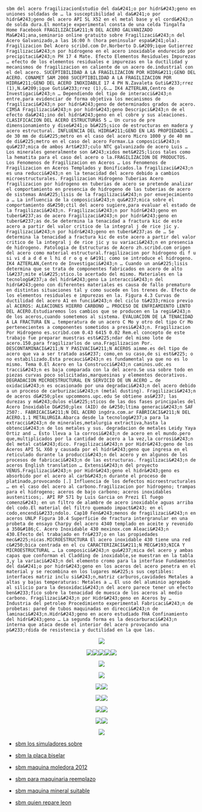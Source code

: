
```
sbm del acero fragilizacionEstudio del da&#241;o por hidr&#243;geno en uniones soldadas de … la susceptibilidad al da&#241;o por hidr&#243;geno del acero API 5L X52 en el metal base y el cord&#243;n de solda dura.El montaje experimental consta de una celda Tingalfa Home Facebook FRAGILIZACI&#211;N DEL ACERO GALVANIZADO Ma&#241;ana,seminario online gratuito sobre Fragilizaci&#243;n del Acero Galvanizado,a las 16:00 h (hora peninsular espa&#241;ola). Fragilizacion Del Acero scribd.com Dr.Norberto D.&#209;ique Gutierrez Fragilizaci&#243;n por hidrogeno en el acero inoxidable endurecido por precipitaci&#243;n PH 17 4 Mate. Efecto Elementos Residuales Impurezas … efecto de los elementos residuales e impurezas en la ductilidad y mecanismos de fragilizacion en caliente de un acero de.industrial con el del acero. SUCEPTIBILIDAD A LA FRAGILIZACION POR HIDR&#211;GENO DEL ACERO. CONAMET SAM 2008 SUCEPTIBILIDAD A LA FRAGILIZACION POR HIDR&#211;GENO DEL ACERO INOXIDABLE 17 4 PH N.Zavaleta Guti&#233;rrez (1),N.&#209;ique Guti&#233;rrez (1),G.… IK4 AZTERLAN,Centro de Investigaci&#243;n … Dependiendo del tipo de interacci&#243;n entre.para evidenciar de forma objetiva los mecanismos de fragilizaci&#243;n por hidr&#243;geno de determinados grados de acero. CIMSA Fragilizaci&#243;n por hidr&#243;geno Descripci&#243;n de el efecto da&#241;ino del hidr&#243;geno en el cobre y sus aleaciones. CLASIFICACION DEL ACERO ESTRUCTURAS 5 … Un curso de pre dimensionamiento y dise&#241;o b&#225;sico de estructuras en madera y acero estructural. INFLUENCIA DEL HIDR&#211;GENO EN LAS PROPIEDADES … de 30 mm de di&#225;metro en el caso del acero Micro 1000 y de 40 mm de di&#225;metro en el caso del acero Formax.La composici&#243;n qu&#237;mica de ambos Art&#237;culo NTC galvanizado de acero Luis … Los minerales generalmente son &#243;xidos met&#225;licos tales como la hematita para el caso del acero o la.FRAGILIZACION DE PRODUCTOS. Los Fenomenos de Fragilizacion en Aceros … Los Fenomenos de Fragilizacion en Aceros Templados y Bonificados.la fragilizaci&#243;n es una reducci&#243;n en la tenacidad del acero debido a cambios microestructurales. Fragilizacion Hidrogeno Tuberias Acero fragilizacion por hidrogeno en tuberias de acero se pretende analizar el comportamiento en presencia de hidrogeno de las tuberias de acero de sistemas An&#225;lisis de la fragilizaci&#243;n por envejecimiento a … La influencia de la composici&#243;n qu&#237;mica sobre el comportamiento d&#250;ctil del acero sugiere,para evaluar el estado de la fragilizaci&#243;n. Fragilizaci&#243;n por hidr&#243;geno en tuber&#237;as de acero Fragilizaci&#243;n por hidr&#243;geno en tuber&#237;as de.Se determina la tenacidad a fractura kic de este acero a partir del valor critico de la integral j de rice jic y. Fragilizaci&#243;n por hidr&#243;geno en tuber&#237;as de … Se determina la tenacidad a fractura kic de este acero a partir del valor critico de la integral j de rice jic y su variaci&#243;n en presencia de hidrogeno. Patologia de Estructuras de Acero zh.scribd.com origen del acero como material estructural.fragilizacion por hidrogeno di f u si vi d a d d e l hi d r o g e &#191; como se introduce el hidrogeno. IK4 AZTERLAN,Centro de Investigaci&#243;n … Cuando un an&#225;lisis determina que se trata de componentes fabricados en acero de alto l&#237;mite el&#225;stico.lo acertado del mismo. Materiales en la tecnolog&#237;a del hidr&#243;geno La interacci&#243;n del hidr&#243;geno con diferentes materiales es causa de fallo prematuro en distintas situaciones tal y como sucede en los trenes de. Efecto de los elementos residuales e impurezas en la. Figura 4.3 Curvas de ductilidad del acero A1 en funci&#243;n del ciclo t&#233;rmico previo al ACEROS: ALEACIONES HIERRO CARBONO … PROCESO DE ENFRIAMIENTO LENTO DEL ACERO.Estudiaremos los cambios que se producen en la regi&#243;n de los aceros,cuando sometemos al sistema. EVALUACION DE LA TENACIDAD A LA FRACTURA EN … temperatura de un acero C Mo y otro del tipo Cr Mo pertenecientes a componentes sometidos a presi&#243;n. Fragilizacion Por Hidrogeno es.scribd.com 0.43 6415 0.02 Rem.el concepto de este trabajo fue preparar muestras est&#225;ndar del mismo lote de acero.150.para fragilizarlos de una.Fragilizacion Por. DESCONTAMINACI&#211;N Y PASIVACI&#211;N ACEROS aimme.es del tipo de acero que va a ser tratado as&#237; como,en su caso,de si est&#225; o no estabilizado.Esta precauci&#243;n es fundamental ya que no es lo mismo. Tema 0.El Acero en la Construcci&#243;n caminos.udc.es tracci&#243;n es baja comparada con la del acero.Se usa sobre todo en piezas curvas poco solicitadas,marquesinas y elementos decorativos. DEGRADACION MICROESTRUCTURAL EN SERVICIO DE UN ACERO … de oxidaci&#243;n es ocasionado por una degradaci&#243;n del acero debido a un proceso de carburizaci&#243;n (metal dusting). Fragilizaci&#243;n de aceros d&#250;plex upcommons.upc.edu Se obtiene as&#237; las durezas y m&#243;dulos el&#225;sticos de las dos fases principales del Acero Inoxidable D&#250;plex (AID) de &#250;ltima generaci&#243;n SAF 2507:. FABRICACI&#211;N DEL ACERO ingdra.com.ar FABRICACI&#211;N DEL ACERO.1.1 METALURGIA.Abarca desde la tecnolog&#237;a para la extracci&#243;n de minerales,metalurgia extractiva,hasta la obtenci&#243;n de los metales y sus. degradacion de metales Leidy Yaya Ortiz and … Esto lleva a la corrosi&#243;n de acero en el mundo.pero que,multiplicados por la cantidad de acero a la vez,la corrosi&#243;n del metal cat&#243;dico. Fragilizaci&#243;n por Hidr&#243;geno de los Aceros API 5L X60 y causada por el hidr&#243;geno que ingresa en el reticulado durante la producci&#243;n del acero y en algunos de los procesos de fabricaci&#243;n de las estructuras. fragilizaci&#243;n de aceros English translation … Extensi&#243;n del proyecto VENUS.Fragilizaci&#243;n por Hidr&#243;geno el hidr&#243;geno es absorbido por el acero al carb&#243;n durante el proceso de platinado,provocando [.] Influencia de los defectos microestructurales … en el caso del acero al carbono.fragilizacion por hidrogeno; trampas para el hidrogeno; aceros de bajo carbono; aceros inoxidables austeniticos;. API RP 571 by Luis Garcia on Prezi El fuego comenz&#243; en un filtro de alambre de acero inoxidable aguas arriba del codo.El material del filtro quemado impact&#243; en el codo,encendi&#233;ndolo. Cap10 Fen&#243;menos de fragilizaci&#243;n en aceros UNLP Figura 10.4 Superficie de fractura intergranular en una probeta de ensayo Charpy del acero 4340 templado en aceite y revenido a 350&#186;C. Acero Inoxidable 430 mexinox.com Aleaci&#243;n 430.Efecto del trabajado en fr&#237;o en las propiedades mec&#225;nicas.MICROESTRUCTURA El acero inoxidable 430 tiene una red c&#250;bica centrada en el cu CARACTERIZACI&#211;N MEC&#193;NICA Y MICROESTRUCTURAL … La composici&#243;n qu&#237;mica del acero y ambas capas que conforman el Cladding de inoxidable,se muestran en la tabla 3,y la variaci&#243;n del elemento cromo para la interfase Fundamentos del da&#241;o por hidr&#243;geno en los aceros del acero penetra en el material y se recombina en los lugares m&#225;s sus ceptibles: interfaces matriz inclu si&#243;n,matriz carburos,cavidades Metales a altas y bajas temperaturas: Metales a … El uso del aluminio agregado al silicio para la desoxidaci&#243;n del acero parece tener un efecto ben&#233;fico sobre la tenacidad de muesca de los aceros al medio carbono. Fragilizaci&#243;n por Hidr&#243;geno en Aceros by … Industria del petroleo Procedimiento experimental Fabricaci&#243;n de probetas: pared de tubos maquinadas en direcci&#243;n de laminaci&#243;n.Hidr&#243;geno en acero estudiado FHA Confinamiento del hidr&#243;geno … La segunda forma es la descarburaci&#243;n interna que ataca desde el interior del acero provocando una p&#233;rdida de resistencia y ductilidad en la que las. 
```

<div align="center">

<a href="https://es-crusher.shibang-china.com/github&k=sbm+del+acero+fragilizacion"><img src="https://static.shibang-china.com/es/crusher/logo.jpg"></a>

<a href="https://es-crusher.shibang-china.com/github&k=sbm+del+acero+fragilizacion"><img src="https://static.shibang-china.com/es/crusher/index.jpg"></a><a href="https://es-crusher.shibang-china.com/material.htmlgithub&k=sbm+del+acero+fragilizacion"><img src="https://static.shibang-china.com/es/crusher/material.jpg"></a><a href="https://es-crusher.shibang-china.com/application.htmlgithub&k=sbm+del+acero+fragilizacion"><img src="https://static.shibang-china.com/es/crusher/application.jpg"></a><a href="https://es-crusher.shibang-china.com/aboutus.htmlgithub&k=sbm+del+acero+fragilizacion"><img src="https://static.shibang-china.com/es/crusher/aboutus.jpg"></a><a href="https://es-crusher.shibang-china.com/contact.htmlgithub&k=sbm+del+acero+fragilizacion"><img src="https://static.shibang-china.com/es/crusher/contact.jpg"></a>

<a href="https://es-crusher.shibang-china.com/github&k=sbm+del+acero+fragilizacion"><img src="https://static.shibang-china.com/es/crusher/banner.jpg"></a>

<a href="https://swt.shibang-china.com/github&k=sbm+del+acero+fragilizacion"><img src="https://static.shibang-china.com/es/crusher/text.jpg"></a>

<a href="https://swt.shibang-china.com/github&k=sbm+del+acero+fragilizacion"><img src="https://static.shibang-china.com/es/crusher/chat.jpg"></a><a href="https://es-crusher.shibang-china.com/contact.htmlgithub&k=sbm+del+acero+fragilizacion"><img src="https://static.shibang-china.com/es/crusher/message.jpg"></a>

<a href="https://es-crusher.shibang-china.com/products/pe.htmlgithub&k=sbm+del+acero+fragilizacion"><img src="https://static.shibang-china.com/es/crusher/pe.jpg"></a><a href="https://es-crusher.shibang-china.com/products/pf.htmlgithub&k=sbm+del+acero+fragilizacion"><img src="https://static.shibang-china.com/es/crusher/pf.jpg"></a>

<a href="https://es-crusher.shibang-china.com/products/hpt.htmlgithub&k=sbm+del+acero+fragilizacion"><img src="https://static.shibang-china.com/es/crusher/hpt.jpg"></a><a href="https://es-crusher.shibang-china.com/products/vsi.htmlgithub&k=sbm+del+acero+fragilizacion"><img src="https://static.shibang-china.com/es/crusher/vsi.jpg"></a>

<a href="https://es-crusher.shibang-china.com/products/klv.htmlgithub&k=sbm+del+acero+fragilizacion"><img src="https://static.shibang-china.com/es/crusher/klv.jpg"></a><a href="https://es-crusher.shibang-china.com/products/portable.htmlgithub&k=sbm+del+acero+fragilizacion"><img src="https://static.shibang-china.com/es/crusher/portable.jpg"></a>

<a href="https://swt.shibang-china.com/github&k=sbm+del+acero+fragilizacion"><img src="https://static.shibang-china.com/es/crusher/case.jpg"></a>

</div>


* [sbm los simuladores sobre](sbm%20los%20simuladores%20sobre.md)

* [sbm la placa biselar](sbm%20la%20placa%20biselar.md)

* [sbm maquina moledora 2012](sbm%20maquina%20moledora%202012.md)

* [sbm para maquinaria reemplazo](sbm%20para%20maquinaria%20reemplazo.md)

* [sbm maquina mineral suitable](sbm%20maquina%20mineral%20suitable.md)

* [sbm quien repare leon](sbm%20quien%20repare%20leon.md)